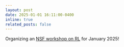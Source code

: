 ```yaml
---
layout: post
date: 2025-01-01 16:11:00-0400
inline: true
related_posts: false
---
```


Organizing an [NSF workshop on RL](https://sites.harvard.edu/nsf-rl-workshop/) for January 2025!
